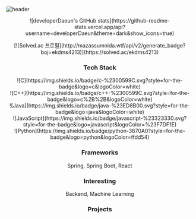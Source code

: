 ![header](https://capsule-render.vercel.app/api?type=rounded&color=gradient&height=300&section=header&text=DaeunKim&fontSize=90&animation=twinkling)

<div align="center">
![developerDaeun's GitHub stats](https://github-readme-stats.vercel.app/api?username=developerDaeun&theme=dark&show_icons=true)
</div>

<p align="center">
[![Solved.ac 프로필](http://mazassumnida.wtf/api/v2/generate_badge?boj=ekdms4213)](https://solved.ac/ekdms4213)
</p>

<h3 align="center"> Tech Stack </h3>
<p align="center"> 
  ![C](https://img.shields.io/badge/c-%2300599C.svg?style=for-the-badge&logo=c&logoColor=white)<br>
  ![C++](https://img.shields.io/badge/c++-%2300599C.svg?style=for-the-badge&logo=c%2B%2B&logoColor=white)<br>
  ![Java](https://img.shields.io/badge/java-%23ED8B00.svg?style=for-the-badge&logo=java&logoColor=white)<br>
  ![JavaScript](https://img.shields.io/badge/javascript-%23323330.svg?style=for-the-badge&logo=javascript&logoColor=%23F7DF1E)<br>
  ![Python](https://img.shields.io/badge/python-3670A0?style=for-the-badge&logo=python&logoColor=ffdd54)
</p>

<h3 align="center"> Frameworks </h3>
<p align="center"> Spring, Spring Boot, React </p>

<h3 align="center"> Interesting </h3>
<p align="center"> Backend, Machine Learning </p>

<h3 align="center"> Projects </h3>
<p align="center">  </p>
